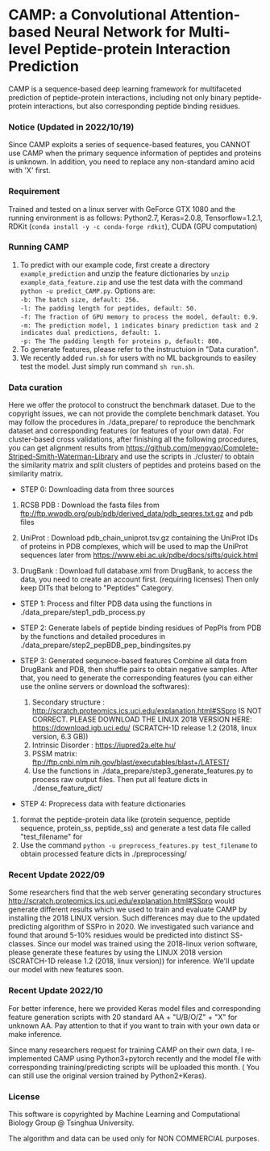 # CAMP: a Convolutional Attention-based Neural Network for Multi-level Peptide-protein Interaction Prediction

CAMP is a sequence-based deep learning framework for multifaceted prediction of peptide-protein interactions, including not only binary peptide-protein interactions, but also corresponding peptide binding residues.

### Notice (Updated in 2022/10/19)

Since CAMP exploits a series of sequence-based features, you CANNOT use CAMP when the primary sequence information of peptides and proteins is unknown. In addition, you need to replace any non-standard amino acid with 'X' first. 

### Requirement

Trained and tested on a linux server with GeForce GTX 1080 and the running environment is as follows:
Python2.7, Keras=2.0.8, Tensorflow=1.2.1, RDKit (`conda install -y -c conda-forge rdkit`), CUDA (GPU computation)

### Running CAMP

1. To predict with our example code, first create a directory `example_prediction` and unzip the feature dictionaries by `unzip example_data_feature.zip` and use the test data with the command `python -u predict_CAMP.py`.
Options are:  
`-b: The batch size, default: 256.`  
`-l: The padding length for peptides, default: 50.`  
`-f: The fraction of GPU memory to process the model, default: 0.9.`  
`-m: The prediction model, 1 indicates binary prediction task and 2 indicates dual predictions, default: 1.`  
`-p: The The padding length for proteins p, default: 800.`  
2. To generate features, please refer to the instructuion in "Data curation".
3. We recently added `run.sh` for users with no ML backgrounds to easiley test the model. Just simply run command `sh run.sh`.

### Data curation

Here we offer the protocol to construct the benchmark dataset. Due to the copyright issues, we can not provide the complete benchmark dataset. You may follow the procedures in ./data_prepare/ to reproduce the benchmark dataset and corresponding features (or features of your own data). For cluster-based cross validations, after finishing all the following procedures, you can get alignment results from https://github.com/mengyao/Complete-Striped-Smith-Waterman-Library and use the scripts in ./cluster/ to obtain the similarity matrix and split clusters of peptides and proteins based on the similarity matrix.

- STEP 0: Downloading data from three sources

1. RCSB PDB : Download the fasta files from ftp://ftp.wwpdb.org/pub/pdb/derived_data/pdb_seqres.txt.gz and pdb files
	
2. UniProt : Download pdb_chain_uniprot.tsv.gz containing the UniProt IDs of proteins in PDB complexes, which will be used to map the UniProt sequences later from https://www.ebi.ac.uk/pdbe/docs/sifts/quick.html

3. DrugBank : Download full database.xml from DrugBank, to access the data, you need to create an account first. (requiring licenses) Then only keep DITs that belong to "Peptides" Category.

- STEP 1: Process and filter PDB data using the functions in ./data_prepare/step1_pdb_process.py

- STEP 2: Generate labels of peptide binding residues of PepPIs from PDB by the functions and detailed procedures in ./data_prepare/step2_pepBDB_pep_bindingsites.py

- STEP 3: Generated sequnece-based features
Combine all data from DrugBank and PDB, then shuffle pairs to obtain negative samples. After that, you need to generate the corresponding features (you can either use the online servers or download the softwares):

	1. Secondary structure : http://scratch.proteomics.ics.uci.edu/explanation.html#SSpro IS NOT CORRECT. PLEASE DOWNLOAD THE LINUX 2018 VERSION HERE: https://download.igb.uci.edu/ (SCRATCH-1D release 1.2 (2018, linux version, 6.3 GB))
	2. Intrinsic Disorder :  https://iupred2a.elte.hu/
	3. PSSM matrix: ftp://ftp.cnbi.nlm.nih.gov/blast/executables/blast+/LATEST/
	4. Use the functions in ./data_prepare/step3_generate_features.py to process raw output files. Then put all feature dicts in ./dense_feature_dict/

- STEP 4: Proprecess data with feature dictionaries

1. format the peptide-protein data like (protein sequence, peptide sequence, protein_ss, peptide_ss) and generate a test data file called "test_filename" for 
2. Use the command `python -u preprocess_features.py test_filename` to obtain processed feature dicts in ./preprocessing/



### Recent Update 2022/09

Some researchers find that the web server generating secondary structures http://scratch.proteomics.ics.uci.edu/explanation.html#SSpro would generate different results which we used to train and evaluate CAMP by installing the 2018 LINUX version. Such differences may due to the updated predicting algorithm of SSPro in 2020. We investigated such variance and found that around 5-10% residues would be predicted into distinct SS-classes. Since our model was trained using the 2018-linux verion software, please generate these features by using the LINUX 2018 version (SCRATCH-1D release 1.2 (2018, linux version)) for inference. We'll update our model with new features soon.

### Recent Update 2022/10
For better inference, here we provided Keras model files and corresponding feature generation scripts with 20 standard AA + "U/B/O/Z" + "X" for unknown AA. Pay attention to that if you want to train with your own data or make inference. 

Since many researchers request for training CAMP on their own data, I re-implemented CAMP using Python3+pytorch recently and the model file with corresponding training/predicting scripts will be uploaded this month. ( You can still use the original version trained by Python2+Keras). 


### License

This software is copyrighted by Machine Learning and Computational Biology Group @ Tsinghua University.

The algorithm and data can be used only for NON COMMERCIAL purposes.
